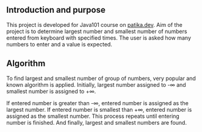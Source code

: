 ## Introduction and purpose
This project is developed for Java101 course on <a href="https://patika.dev">patika.dev</a>. Aim of the project is to determine largest number and smallest number of numbers entered from keyboard with specified times. The user is asked how many numbers to enter and a value is expected.

## Algorithm
To find largest and smallest number of group of numbers, very popular and known algorithm is applied. Initially, largest number assigned to -&infin; and smallest number is assigned to +&infin;.

If entered number is greater than -&infin;, entered number is assigned as the largest number. If entered number is smallest than +&infin;, entered number is assigned as the smallest number. This process repeats until entering number is finished.  And finally, largest and smallest numbers are found.